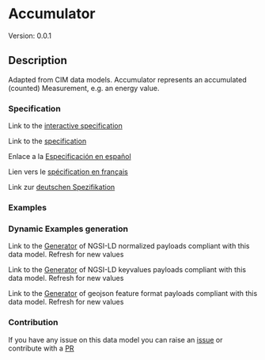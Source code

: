 # Accumulator
Version: 0.0.1

## Description 

Adapted from CIM data models. Accumulator represents an accumulated (counted) Measurement, e.g. an energy value.
### Specification

Link to the [interactive specification](https://swagger.lab.fiware.org/?url=https://github.com/smart-data-models/dataModel.EnergyCIM/blob/master/Accumulator/swagger.yaml)

Link to the [specification](https://github.com/smart-data-models/dataModel.EnergyCIM/blob/master/Accumulator/doc/spec.md)

Enlace a la [Especificación en español](https://github.com/smart-data-models/dataModel.EnergyCIM/blob/master/Accumulator/doc/spec_ES.md)

Lien vers le [spécification en français](https://github.com/smart-data-models/dataModel.EnergyCIM/blob/master/Accumulator/doc/spec_FR.md)

Link zur [deutschen Spezifikation](https://github.com/smart-data-models/dataModel.EnergyCIM/blob/master/Accumulator/doc/spec_DE.md)
### Examples
### Dynamic Examples generation

Link to the [Generator](https://smartdatamodels.org/extra/ngsi-ld_generator.php?schemaUrl=https://raw.githubusercontent.com/smart-data-models/dataModel.EnergyCIM/master/Accumulator/schema.json&email=info@smartdatamodels.org) of NGSI-LD normalized payloads compliant with this data model. Refresh for new values

Link to the [Generator](https://smartdatamodels.org/extra/ngsi-ld_generator_keyvalues.php?schemaUrl=https://raw.githubusercontent.com/smart-data-models/dataModel.EnergyCIM/master/Accumulator/schema.json&email=info@smartdatamodels.org) of NGSI-LD keyvalues payloads compliant with this data model. Refresh for new values

Link to the [Generator](https://smartdatamodels.org/extra/geojson_features_generator_v1.0.php?schemaUrl=https://raw.githubusercontent.com/smart-data-models/dataModel.EnergyCIM/master/Accumulator/schema.json&email=info@smartdatamodels.org) of geojson feature format payloads compliant with this data model. Refresh for new values
### Contribution

 If you have any issue on this data model you can raise an [issue](https://github.com/smart-data-models/dataModel.EnergyCIM/issues)  or contribute with a [PR](https://github.com/smart-data-models/dataModel.EnergyCIM/pulls)